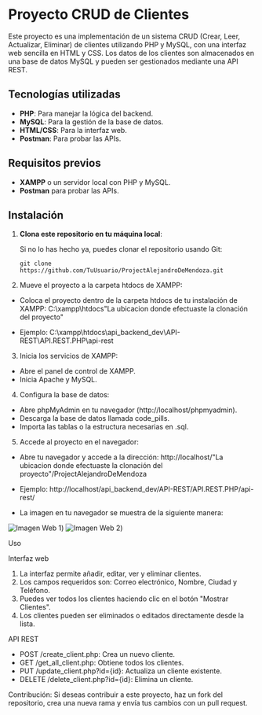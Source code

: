 # Proyecto CRUD de Clientes

Este proyecto es una implementación de un sistema CRUD (Crear, Leer, Actualizar, Eliminar) de clientes utilizando PHP y MySQL, con una interfaz web sencilla en HTML y CSS. Los datos de los clientes son almacenados en una base de datos MySQL y pueden ser gestionados mediante una API REST.

## Tecnologías utilizadas

- **PHP**: Para manejar la lógica del backend.
- **MySQL**: Para la gestión de la base de datos.
- **HTML/CSS**: Para la interfaz web.
- **Postman**: Para probar las APIs.

## Requisitos previos

- **XAMPP** o un servidor local con PHP y MySQL.
- **Postman** para probar las APIs.

## Instalación

1. **Clona este repositorio en tu máquina local**:
   
   Si no lo has hecho ya, puedes clonar el repositorio usando Git:

   ```En el terminal o en gitbash
   git clone https://github.com/TuUsuario/ProjectAlejandroDeMendoza.git
   
2. Mueve el proyecto a la carpeta htdocs de XAMPP:

- Coloca el proyecto dentro de la carpeta htdocs de tu instalación de XAMPP: C:\xampp\htdocs\"La ubicacion donde efectuaste la clonación del proyecto"

* Ejemplo:
C:\xampp\htdocs\api_backend_dev\API-REST\API.REST.PHP\api-rest

3. Inicia los servicios de XAMPP:

- Abre el panel de control de XAMPP.
- Inicia Apache y MySQL.

4. Configura la base de datos:

- Abre phpMyAdmin en tu navegador (http://localhost/phpmyadmin).
- Descarga la base de datos llamada code_pills.
- Importa las tablas o la estructura necesarias en .sql.
  
5. Accede al proyecto en el navegador:
- Abre tu navegador y accede a la dirección: http://localhost/"La ubicacion donde efectuaste la clonación del proyecto"/ProjectAlejandroDeMendoza

* Ejemplo: http://localhost/api_backend_dev/API-REST/API.REST.PHP/api-rest/

- La imagen en tu navegador se muestra de la siguiente manera:

![Imagen Web 1](https://github.com/AxentDev/API-REST-ProjectAlejandroDeMendoza/blob/master/API-REST/API.REST.PHP/api-rest/ImagenWeb1.png))
![Imagen Web 2](https://github.com/AxentDev/API-REST-ProjectAlejandroDeMendoza/blob/master/API-REST/API.REST.PHP/api-rest/ImagenWeb2.png))

Uso

Interfaz web

1. La interfaz permite añadir, editar, ver y eliminar clientes.
2. Los campos requeridos son: Correo electrónico, Nombre, Ciudad y Teléfono.
3. Puedes ver todos los clientes haciendo clic en el botón "Mostrar Clientes".
4. Los clientes pueden ser eliminados o editados directamente desde la lista.

API REST

- POST /create_client.php: Crea un nuevo cliente.
- GET /get_all_client.php: Obtiene todos los clientes.
- PUT /update_client.php?id={id}: Actualiza un cliente existente.
- DELETE /delete_client.php?id={id}: Elimina un cliente.

Contribución: Si deseas contribuir a este proyecto, haz un fork del repositorio, crea una nueva rama y envía tus cambios con un pull request.
